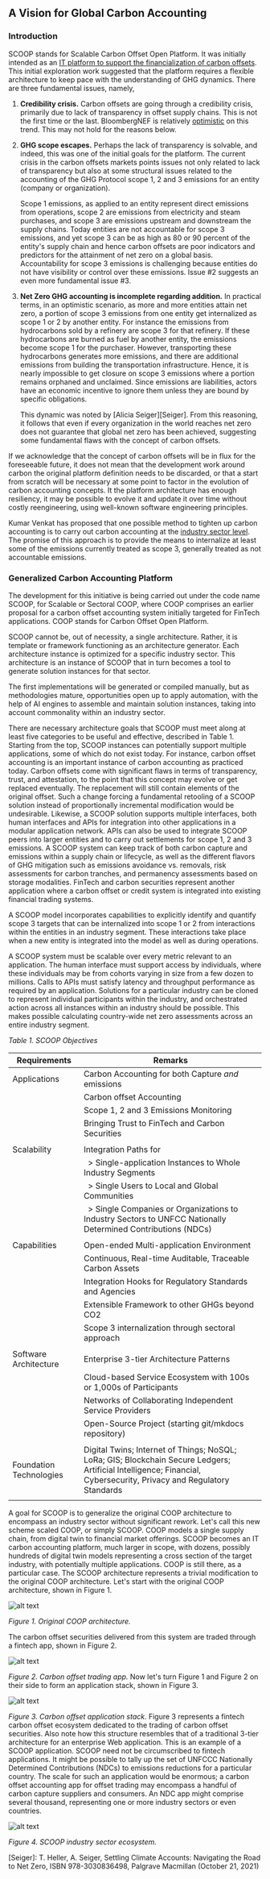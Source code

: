 ## A Vision for Global Carbon Accounting

### Introduction
SCOOP stands for Scalable Carbon Offset Open Platform.  It was initially intended as an [IT platform to support the financialization of carbon offsets]().
This initial exploration work suggested that the platform requires a flexible architecture to keep pace with the understanding of GHG dynamics. There are three fundamental issues, namely,

1. **Credibility crisis.**  Carbon offsets are going through a credibility crisis, primarily due to lack of transparency in offset supply chains.  This is not the first time or the last.  BloombergNEF is relatively [optimistic](https://www.bloomberg.com/professional/blog/long-term-carbon-offsets-outlook-2023/) on this trend.  This may not hold for the reasons below.

2. **GHG scope escapes.**  Perhaps the lack of transparency is solvable, and indeed, this was one of the initial goals for the platform. The current crisis in the carbon offsets markets points issues not only related to lack of transparency but also at some structural issues related to the accounting of the GHG Protocol scope 1, 2 and 3 emissions for an entity (company or organization).

    Scope 1 emissions, as applied to an entity represent direct emissions from operations, scope 2 are emissions from electricity and steam purchases, and scope 3 are emissions upstream and downstream the supply chains.  Today entities are not accountable for scope 3 emissions, and yet scope 3 can be as high as 80 or 90 percent of the entity's supply chain and hence carbon offsets are poor indicators and predictors for the attainment of net zero on a global basis.  Accountability for scope 3 emissions is challenging because entities do not have visibility or control over these emissions.  Issue #2 suggests an even more fundamental issue #3.

3. **Net Zero GHG accounting is incomplete regarding addition.** In practical terms, in an optimistic scenario, as more and more entities attain net zero, a portion of scope 3 emissions from one entity get internalized as scope 1 or 2 by another entity.  For instance the emissions from hydrocarbons sold by a refinery are scope 3 for that refinery.  If these hydrocarbons are burned as fuel by another entity, the emissions become scope 1 for the purchaser.  However, transporting these hydrocarbons generates more emissions, and there are additional emissions from building the transportation infrastructure. Hence, it is nearly impossible to get closure on scope 3 emissions where a portion remains orphaned and unclaimed.  Since emissions are liabilities, actors have an economic incentive to ignore them unless they are bound by specific obligations.  

    This dynamic was noted by [Alicia Seiger][Seiger].  From this reasoning, it follows that even if every organization in the world reaches net zero does not guarantee that global net zero has been achieved, suggesting some fundamental flaws with the concept of carbon offsets.

If we acknowledge that the concept of carbon offsets will be in flux for the foreseeable future, it does not mean that the development work around carbon the original platform definition needs to be discarded, or that a start from scratch will be necessary at some point to factor in the evolution of carbon accounting concepts.  It the platform architecture has enough resiliency, it may be possible to evolve it and update it over time without costly reengineering, using well-known software engineering principles.

Kumar Venkat has proposed that one possible method to tighten up carbon accounting is to carry out carbon accounting at the [industry sector level](https://illuminem.com/illuminemvoices/to-decarbonize-focus-on-sectors-rather-than-companies).  The promise of this approach is to provide the means to internalize at least some of the emissions currently treated as scope 3, generally treated as not accountable emissions.

### Generalized Carbon Accounting Platform 
The development for this initiative is being carried out under the code name SCOOP, for Scalable or Sectoral COOP, where COOP comprises an earlier proposal for a carbon offset accounting system initially targeted for FinTech applications.  COOP stands for Carbon Offset Open Platform.

SCOOP cannot be, out of necessity, a single architecture.  Rather, it is template or framework functioning as an architecture generator.  Each architecture instance is optimized for a specific industry sector.  This architecture is an instance of SCOOP that in turn becomes a tool to generate solution instances for that sector.

The first implementations will be generated or compiled manually, but as methodologies mature, opportunities open up to apply automation, with the help of AI engines to assemble and maintain solution instances, taking into account commonality within an industry sector.

There are necessary architecture goals that SCOOP must meet along at least five categories to be useful and effective, described in Table 1.  Starting from the top, SCOOP instances can potentially support multiple applications, some of which do not exist today.  For instance, carbon offset accounting is an important instance of carbon accounting as practiced today.  Carbon offsets come with significant flaws in terms of transparency, trust, and attestation, to the point that this concept may evolve or get replaced eventually.  The replacement will still contain elements of the original offset.  Such a change forcing a fundamental retooling of a SCOOP solution instead of proportionally incremental modification would be undesirable.  Likewise, a SCOOP solution supports multiple interfaces, both human interfaces and APIs for integration into other applications in a modular application network.  APIs can also be used to integrate SCOOP peers into larger entities and to carry out settlements for scope 1, 2 and 3 emissions.
A SCOOP system can keep track of both carbon capture and emissions within a supply chain or lifecycle, as well as the different flavors of GHG mitigation such as emissions avoidance vs. removals, risk assessments for carbon tranches, and permanency assessments based on storage modalities. FinTech and carbon securities represent another application where a carbon offset or credit system is integrated into existing financial trading systems.

A SCOOP model incorporates capabilities to explicitly identify and quantify scope 3 targets that can be internalized into scope 1 or 2 from interactions within the entities in an industry segment.  These interactions take place when a new entity is integrated into the model as well as during operations.

A SCOOP system must be scalable over every metric relevant to an application.  The human interface must support access by individuals, where these individuals may be from cohorts varying in size from a few dozen to millions.  Calls to APIs must satisfy latency and throughput performance as required by an application.  Solutions for a particular industry can be cloned to represent individual participants within the industry, and orchestrated action across all instances within an industry should be possible.  This makes possible calculating country-wide net zero assessments across an entire industry segment.

_Table 1.  SCOOP Objectives_


|Requirements       | Remarks|
|--                 |-- |
|Applications       |Carbon Accounting for both Capture _and_ emissions |
|                   |Carbon offset Accounting  |
|                   |Scope 1, 2 and 3 Emissions Monitoring |
|                   |Bringing Trust to FinTech and Carbon Securities|
|||
|Scalability        |Integration Paths for|
|                   |&nbsp;&nbsp;> Single-application Instances to Whole Industry Segments |
|                   |&nbsp;&nbsp;> Single Users to Local and Global Communities         |
|                   |&nbsp;&nbsp;> Single Companies or Organizations to Industry Sectors to UNFCC Nationally Determined Contributions (NDCs)|
||
|Capabilities       |Open-ended Multi-application Environment             |
|                   |Continuous, Real-time Auditable, Traceable Carbon Assets|
|                   |Integration Hooks for Regulatory Standards and Agencies|
|                   |Extensible Framework to other GHGs beyond CO2|
|| Scope 3 internalization through sectoral approach|
||
|Software Architecture|Enterprise 3-tier Architecture Patterns|
|                   |Cloud-based Service Ecosystem with 100s or 1,000s of Participants|
|                   |Networks of Collaborating Independent Service Providers|
|                   |Open-Source Project (starting git/mkdocs repository)|
||
|Foundation Technologies | Digital Twins; Internet of Things; NoSQL; LoRa; GIS; Blockchain Secure Ledgers; Artificial Intelligence; Financial, Cybersecurity, Privacy and Regulatory Standards
||

A goal for SCOOP is to generalize the original COOP architecture to encompass an industry sector without significant rework.  Let's call this new scheme scaled COOP, or simply SCOOP.  COOP models a single supply chain, from digital twin to financial market offerings. SCOOP becomes an IT carbon accounting platform, much larger in scope, with dozens, possibly hundreds of digital twin models representing a cross section of the target industry, with potentially multiple applications.  COOP is still there, as a particular case.
The SCOOP architecture represents a trivial modification to the original COOP architecture.  Let's start with the original COOP architecture, shown in Figure 1.

![alt text](image.png)

*Figure 1. Original COOP architecture.*

The carbon offset securities delivered from this system are traded through a fintech app, shown in Figure 2.

![alt text](image-1.png)

*Figure 2. Carbon offset trading app.*
Now let's turn Figure 1 and Figure 2 on their side to form an application stack, shown in Figure 3.

![alt text](image-2.png)

*Figure 3. Carbon offset application stack.*
Figure 3 represents a fintech carbon offset ecosystem dedicated to the trading of carbon offset securities.  Also note how this structure resembles that of a traditional 3-tier architecture for an enterprise Web application.  This is an example of a SCOOP application.  SCOOP need not be circumscribed to fintech applications.  It might be possible to tally up the set of UNFCCC Nationally Determined Contributions (NDCs) to emissions reductions for a particular country.  The scale for such an application would be enormous; a carbon offset accounting app for offset trading may encompass a handful of carbon capture suppliers and consumers.  An NDC app might comprise several thousand, representing one or more industry sectors or even countries.

![alt text](image-3.png)

*Figure 4. SCOOP industry sector ecosystem.*
 

[Seiger]: T. Heller, A. Seiger, Settling Climate Accounts: Navigating the Road to Net Zero, ISBN 978-3030836498, Palgrave Macmillan (October 21, 2021)


